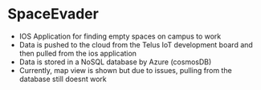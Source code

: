 # SpaceEvader

- IOS Application for finding empty spaces on campus to work
- Data is pushed to the cloud from the Telus IoT development board and then pulled from the ios application
- Data is stored in a NoSQL database by Azure (cosmosDB)
- Currently, map view is shown but due to issues, pulling from the database still doesnt work

